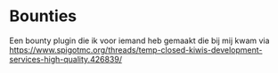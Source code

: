 # Bounties

Een bounty plugin die ik voor iemand heb gemaakt die bij mij kwam via https://www.spigotmc.org/threads/temp-closed-kiwis-development-services-high-quality.426839/
